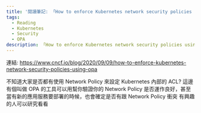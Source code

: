 ```yaml
---
title: '閱讀筆記: 「How to enforce Kubernetes network security policies using OPA」'
tags:
  - Reading
  - Kubernetes
  - Security
  - OPA
description: 「How to enforce Kubernetes network security policies using OPA」
---
```


連結: https://www.cncf.io/blog/2020/09/09/how-to-enforce-kubernetes-network-security-policies-using-opa

不知道大家是否都有使用 Network Policy 來設定 Kubernetes 內部的 ACL?
這邊有個叫做 OPA 的工具可以用幫你驗證你的 Network Policy 是否運作良好，甚至當有新的應用服務要部署的時候，也會確定是否有跟 Network Policy 衝突
有興趣的人可以研究看看
